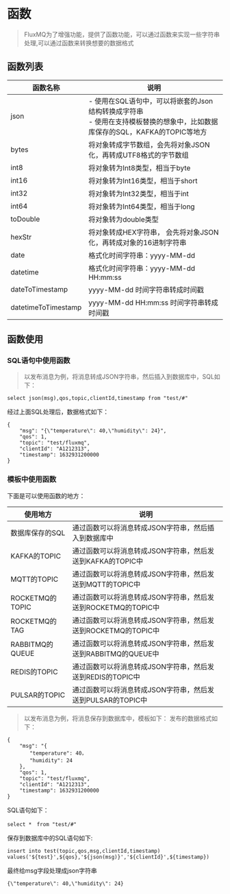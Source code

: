 # 函数
> FluxMQ为了增强功能，提供了函数功能，可以通过函数来实现一些字符串处理,可以通过函数来转换想要的数据格式

## 函数列表
| 函数名称     | 说明                                                                         |
|----------|----------------------------------------------------------------------------|
| json     | - 使用在SQL语句中，可以将嵌套的Json结构转换成字符串 <br/> - 使用在支持模板替换的想象中，比如数据库保存的SQL，KAFKA的TOPIC等地方 |
| bytes    | 将对象转成字节数组，会先将对象JSON化，再转成UTF8格式的字节数组                                        |
| int8     | 将对象转为Int8类型，相当于byte                                                        |
| int16    | 将对象转为Int16类型，相当于short                                                      |
| int32    | 将对象转为Int32类型，相当于int                                                        |
| int64    | 将对象转为Int64类型，相当于long                                                       |
| toDouble | 将对象转为double类型                                                              |
| hexStr   | 将对象转成HEX字符串， 会先将对象JSON化，再转成对象的16进制字符串                                      |
| date   | 格式化时间字符串：yyyy-MM-dd                                                        |
| datetime   | 格式化时间字符串：yyyy-MM-dd HH:mm:ss                                               |
| dateToTimestamp   | yyyy-MM-dd 时间字符串转成时间戳                                                              |
| datetimeToTimestamp   | yyyy-MM-dd HH:mm:ss 时间字符串转成时间戳                                       |


## 函数使用
### SQL语句中使用函数
> 以发布消息为例，将消息转成JSON字符串，然后插入到数据库中，SQL如下：
```
select json(msg),qos,topic,clientId,timestamp from "test/#"
```
经过上面SQL处理后，数据格式如下：
```
{
    "msg": "{\"temperature\": 40,\"humidity\": 24}",
    "qos": 1,
    "topic": "test/fluxmq",
    "clientId": "A1212313",
    "timestamp": 1632931200000
}
```
### 模板中使用函数
下面是可以使用函数的地方：

| 使用地方      | 说明 |
|-----------|------|
| 数据库保存的SQL | 通过函数可以将消息转成JSON字符串，然后插入到数据库中 |
| KAFKA的TOPIC | 通过函数可以将消息转成JSON字符串，然后发送到KAFKA的TOPIC中 |
| MQTT的TOPIC | 通过函数可以将消息转成JSON字符串，然后发送到MQTT的TOPIC中 |
| ROCKETMQ的TOPIC | 通过函数可以将消息转成JSON字符串，然后发送到ROCKETMQ的TOPIC中 |
| ROCKETMQ的TAG | 通过函数可以将消息转成JSON字符串，然后发送到ROCKETMQ的TOPIC中 |
| RABBITMQ的QUEUE | 通过函数可以将消息转成JSON字符串，然后发送到RABBITMQ的QUEUE中 |
| REDIS的TOPIC | 通过函数可以将消息转成JSON字符串，然后发送到REDIS的TOPIC中 |
| PULSAR的TOPIC | 通过函数可以将消息转成JSON字符串，然后发送到PULSAR的TOPIC中 |

> 以发布消息为例，将消息保存到数据库中，模板如下：
发布的数据格式如下：
```
{
    "msg": "{
    　　"temperature": 40，
    　　"humidity": 24
    },
    "qos": 1,
    "topic": "test/fluxmq",
    "clientId": "A1212313",
    "timestamp": 1632931200000
}
```
SQL语句如下：
```
select *　from "test/#"
```
保存到数据库中的SQL语句如下:
```
insert into test(topic,qos,msg,clientId,timestamp) 
values('${test}',${qos},'${json(msg)}','${clientId}',${timestamp})
```
最终给msg字段处理成json字符串
```text
{\"temperature\": 40,\"humidity\": 24}
```